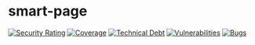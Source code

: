 # smart-page

[![Security Rating](https://sonarcloud.io/api/project_badges/measure?project=narsha-io_smart-page&metric=security_rating)](https://sonarcloud.io/summary/new_code?id=narsha-io_smart-page)
[![Coverage](https://sonarcloud.io/api/project_badges/measure?project=narsha-io_smart-page&metric=coverage)](https://sonarcloud.io/summary/new_code?id=narsha-io_smart-page)
[![Technical Debt](https://sonarcloud.io/api/project_badges/measure?project=narsha-io_smart-page&metric=sqale_index)](https://sonarcloud.io/summary/new_code?id=narsha-io_smart-page)
[![Vulnerabilities](https://sonarcloud.io/api/project_badges/measure?project=narsha-io_smart-page&metric=vulnerabilities)](https://sonarcloud.io/summary/new_code?id=narsha-io_smart-page)
[![Bugs](https://sonarcloud.io/api/project_badges/measure?project=narsha-io_smart-page&metric=bugs)](https://sonarcloud.io/summary/new_code?id=narsha-io_smart-page)

